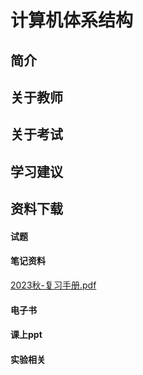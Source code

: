 
# 计算机体系结构

## 简介

## 关于教师

## 关于考试

## 学习建议

## 资料下载
<!-- tabs:start -->

#### **试题**

#### **笔记资料**

[2023秋-复习手册.pdf](https://raw.gitmirror.com/HIT-OpenCS/HIT-OpenCS-Files/main/大三/计算机体系结构/materials/计算机体系结构-2023秋-复习手册.pdf)

#### **电子书**

#### **课上ppt**

#### **实验相关**

<!-- tabs:end -->


